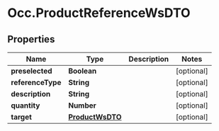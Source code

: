 # Occ.ProductReferenceWsDTO

## Properties
Name | Type | Description | Notes
------------ | ------------- | ------------- | -------------
**preselected** | **Boolean** |  | [optional] 
**referenceType** | **String** |  | [optional] 
**description** | **String** |  | [optional] 
**quantity** | **Number** |  | [optional] 
**target** | [**ProductWsDTO**](ProductWsDTO.md) |  | [optional] 


